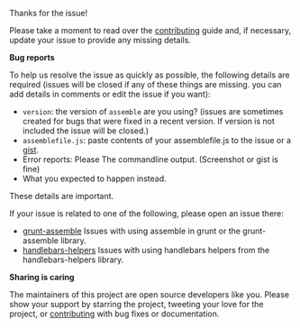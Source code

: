 Thanks for the issue!  

Please take a moment to read over the [contributing]() guide and, if necessary, update your issue to provide any missing details.


**Bug reports**


To help us resolve the issue as quickly as possible, the following details are required (issues will be closed if any of these things are missing. you can add details in comments or edit the issue if you want):

- `version`: the version of `assemble` are you using? (issues are sometimes created for bugs that were fixed in a recent version. If version is not included the issue will be closed.)
- `assemblefile.js`: paste contents of your assemblefile.js to the issue or a [gist](https://gist.github.com/). 
- Error reports: Please The commandline output. (Screenshot or gist is fine)
- What you expected to happen instead.

These details are important. 

If your issue is related to one of the following, please open an issue there:
  - [grunt-assemble](https://github.com/assemble/grunt-assemble/issues/new) Issues with using assemble in grunt or the grunt-assemble library.
  - [handlebars-helpers](https://github.com/assemble/handlebars-helpers/issues/new) Issues with using handlebars helpers from the handlebars-helpers library.

**Sharing is caring**

The maintainers of this project are open source developers like you. Please show your support by starring the project, tweeting your love for the project, or [contributing](.github/contributing.md) with bug fixes or documentation.
